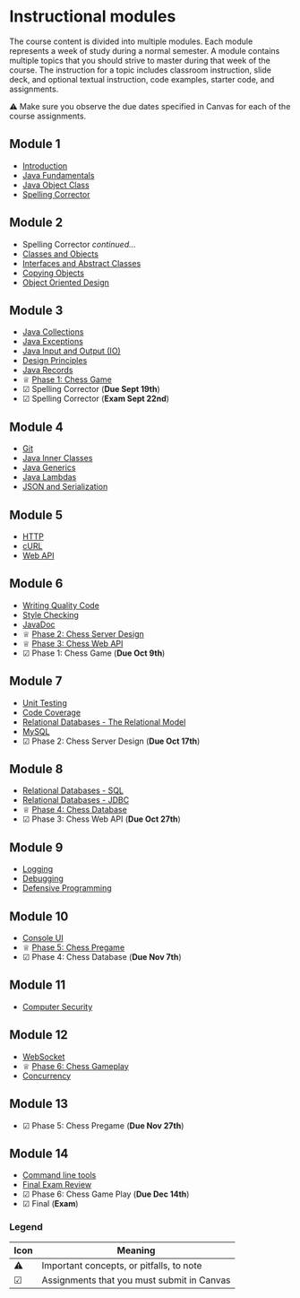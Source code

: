 # Instructional modules

The course content is divided into multiple modules. Each module represents a week of study during a normal semester. A module contains multiple topics that you should strive to master during that week of the course. The instruction for a topic includes classroom instruction, slide deck, and optional textual instruction, code examples, starter code, and assignments.

⚠ Make sure you observe the due dates specified in Canvas for each of the course assignments.

## Module 1

- [Introduction](introduction/introduction.md)
- [Java Fundamentals](java-fundamentals/java-fundamentals.md)
- [Java Object Class](java-object-class/java-object-class.md)
- [Spelling Corrector](../spelling-corrector/spelling-corrector.md)

## Module 2

- Spelling Corrector _continued..._
- [Classes and Objects](classes-and-objects/classes-and-objects.md)
- [Interfaces and Abstract Classes](interfaces-abstract-classes/interfaces-and-abstract-classes.md)
- [Copying Objects](copying-objects/copying-objects.md)
- [Object Oriented Design](object-oriented-design/object-oriented-design.md)

## Module 3

- [Java Collections](collections/collections.md)
- [Java Exceptions](exceptions/exceptions.md)
- [Java Input and Output (IO)](io/io.md)
- [Design Principles](design-principles/design-principles.md)
- [Java Records](records/records.md)
- ♕ [Phase 1: Chess Game](../chess/1-chess-game/chess-game.md)
- ☑ Spelling Corrector (**Due Sept 19th**)
- ☑ Spelling Corrector (**Exam Sept 22nd**)

## Module 4

- [Git](git/git.md)
- [Java Inner Classes](inner-classes/inner-classes.md)
- [Java Generics](generics/generics.md)
- [Java Lambdas](lambdas/lambdas.md)
- [JSON and Serialization](json/json.md)

## Module 5

- [HTTP](http/http.md)
- [cURL](curl/curl.md)
- [Web API](web-api/web-api.md)

## Module 6

- [Writing Quality Code](quality-code/quality-code.md)
- [Style Checking](style-checker/style-checker.md)
- [JavaDoc](javadoc/javadoc.md)
- ♕ [Phase 2: Chess Server Design](../chess/2-server-design/server-design.md)
- ♕ [Phase 3: Chess Web API](../chess/3-web-api/web-api.md)
- ☑ Phase 1: Chess Game (**Due Oct 9th**)

## Module 7

- [Unit Testing](unit-testing/unit-testing.md)
- [Code Coverage](code-coverage/code-coverage.md)
- [Relational Databases - The Relational Model](db-model/db-model.md)
- [MySQL](mysql/mysql.md)
- ☑ Phase 2: Chess Server Design (**Due Oct 17th**)

## Module 8

- [Relational Databases - SQL](db-sql/db-sql.md)
- [Relational Databases - JDBC](db-jdbc/db-jdbc.md)
- ♕ [Phase 4: Chess Database](../chess/4-database/database.md)
- ☑ Phase 3: Chess Web API (**Due Oct 27th**)

## Module 9

- [Logging](logging/logging.md)
- [Debugging](debugging/debugging.md)
- [Defensive Programming](defensive-programming/defensive-programming.md)

## Module 10

- [Console UI](console-ui/console-ui.md)
- ♕ [Phase 5: Chess Pregame](../chess/5-pregame/pregame.md)
- ☑ Phase 4: Chess Database (**Due Nov 7th**)

## Module 11

- [Computer Security](computer-security/computer-security.md)

## Module 12

- [WebSocket](websocket/websocket.md)
- ♕ [Phase 6: Chess Gameplay](../chess/6-gameplay/gameplay.md)
- [Concurrency](concurrency/concurrency.md)

## Module 13

- ☑ Phase 5: Chess Pregame (**Due Nov 27th**)

## Module 14

- [Command line tools](command-line-builds/command-line-builds.md)
- [Final Exam Review](final-exam-review/final-exam-review.md)
- ☑ Phase 6: Chess Game Play (**Due Dec 14th**)
- ☑ Final (**Exam**)

### Legend

| Icon | Meaning                                    |
| ---- | ------------------------------------------ |
| ⚠    | Important concepts, or pitfalls, to note   |
| ☑    | Assignments that you must submit in Canvas |
